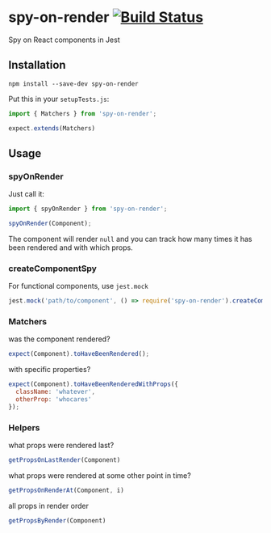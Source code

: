 # spy-on-render [![Build Status](https://snap-ci.com/atomanyih/spy-on-render/branch/master/build_image)](https://snap-ci.com/atomanyih/spy-on-render/branch/master)


Spy on React components in Jest

## Installation

```
npm install --save-dev spy-on-render
```

Put this in your `setupTests.js`:

```js
import { Matchers } from 'spy-on-render';

expect.extends(Matchers)
```


## Usage

### spyOnRender

Just call it:

```js
import { spyOnRender } from 'spy-on-render';

spyOnRender(Component);
```

The component will render `null` and you can track how many times it has been rendered and with which props.

### createComponentSpy

For functional components, use `jest.mock`

```js
jest.mock('path/to/component', () => require('spy-on-render').createComponentSpy());
```

### Matchers

was the component rendered?

```js
expect(Component).toHaveBeenRendered();
```

with specific properties?

```js
expect(Component).toHaveBeenRenderedWithProps({
  className: 'whatever',
  otherProp: 'whocares'
});
```

### Helpers

what props were rendered last?

```js
getPropsOnLastRender(Component)
```

what props were rendered at some other point in time?

```js
getPropsOnRenderAt(Component, i)
```

all props in render order

```js
getPropsByRender(Component)
```
